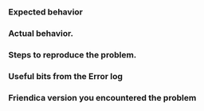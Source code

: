 ### Expected behavior

### Actual behavior.

### Steps to reproduce the problem.

### Useful bits from the Error log

### Friendica version you encountered the problem
